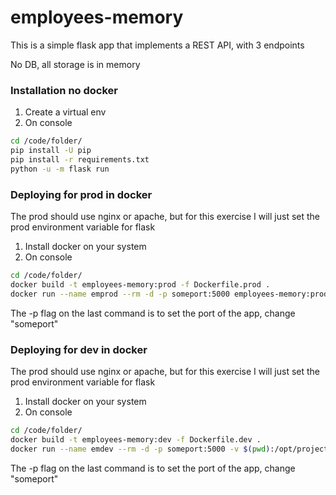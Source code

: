 # employees-memory

This is a simple flask app that implements a REST API, with 3 endpoints

No DB, all storage is in memory

### Installation no docker
1) Create a virtual env
2) On console
```sh
cd /code/folder/
pip install -U pip
pip install -r requirements.txt
python -u -m flask run
```

### Deploying for prod in docker
The prod should use nginx or apache, but for this exercise I will just set the prod environment variable for flask

1) Install docker on your system
2) On console
```sh
cd /code/folder/
docker build -t employees-memory:prod -f Dockerfile.prod .
docker run --name emprod --rm -d -p someport:5000 employees-memory:prod
```
The -p flag on the last command is to set the port of the app, change "someport"


### Deploying for dev in docker
The prod should use nginx or apache, but for this exercise I will just set the prod environment variable for flask

1) Install docker on your system
2) On console
```sh
cd /code/folder/
docker build -t employees-memory:dev -f Dockerfile.dev .
docker run --name emdev --rm -d -p someport:5000 -v $(pwd):/opt/project -w /opt/project employees-memory:dev python -u -m flask run
```
The -p flag on the last command is to set the port of the app, change "someport"
